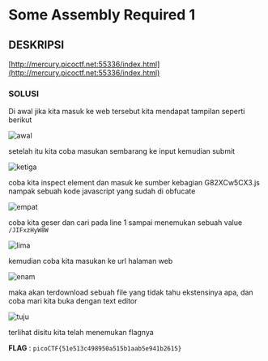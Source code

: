 
# Some Assembly Required 1

## DESKRIPSI

[http://mercury.picoctf.net:55336/index.html](http://mercury.picoctf.net:55336/index.html)

### SOLUSI

Di awal jika kita masuk ke web tersebut kita mendapat tampilan seperti berikut

![awal](asem2.png)

setelah itu kita coba masukan sembarang ke input kemudian submit 

![ketiga](asem3.png)

coba kita inspect element dan masuk ke sumber kebagian G82XCw5CX3.js nampak sebuah kode javascript yang sudah di obfucate 

![empat](asem4.png)

coba kita geser dan cari pada line 1 sampai menemukan sebuah value `/JIFxzHyW8W` 

![lima](asem5.png)

kemudian coba kita masukan ke url halaman web 

![enam](asem6.png)


maka akan terdownload sebuah file yang tidak tahu ekstensinya apa, dan coba mari kita buka dengan text editor

![tuju](asem7.png)

terlihat disitu kita telah menemukan flagnya 

**FLAG** : `picoCTF{51e513c498950a515b1aab5e941b2615}  `
